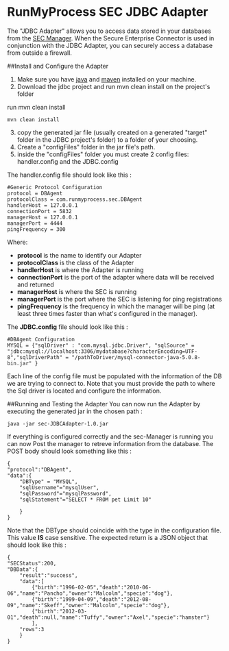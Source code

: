 RunMyProcess SEC JDBC Adapter
=============================

The "JDBC Adapter" allows you to access data stored in your databases from the [SEC Manager](https://github.com/runmyprocess/sec-manager). When the Secure Enterprise Connector is used in conjunction with the JDBC Adapter, you can securely access a database from outside a firewall.


##Install and Configure the Adapter
1. Make sure you have [java](http://www.oracle.com/technetwork/java/index.html) and [maven](http://maven.apache.org/) installed on your machine.
2. Download the jdbc project and  run mvn clean install on the project's folder

run mvn clean install

	mvn clean install

3. copy the generated jar file (usually created on a generated "target" folder in the JDBC project's folder) to a folder of your choosing.
4. Create a "configFiles" folder in the jar file's path.
5. inside the "configFiles" folder you must create 2 config files: handler.config and the JDBC.config

The handler.config file should look like this :
    
	#Generic Protocol Configuration
	protocol = DBAgent
	protocolClass = com.runmyprocess.sec.DBAgent
	handlerHost = 127.0.0.1
	connectionPort = 5832
	managerHost = 127.0.0.1
	managerPort = 4444
	pingFrequency = 300
	    
Where:

* **protocol** is the name to identify our Adapter
* **protocolClass** is the class of the Adapter
* **handlerHost** is where the Adapter is running
* **connectionPort** is the port of the adapter where data will be received and returned
* **managerHost** is where the SEC is running 
* **managerPort** is the port where the SEC is listening for ping registrations
* **pingFrequency** is the frequency in which the manager will be ping (at least three times faster than what's configured in the manager).
 

The **JDBC.config** file should look like this :

	#DBAgent Configuration
	MYSQL = {"sqlDriver" : "com.mysql.jdbc.Driver", "sqlSource" = "jdbc:mysql://localhost:3306/mydatabase?characterEncoding=UTF-8","sqlDriverPath" = "/pathToDriver/mysql-connector-java-5.0.8-bin.jar" }

Each line of the config file must be populated with the information of the DB we are trying to connect to.
Note that you must provide the path to where the Sql driver is located and configure the information. 

##Running and Testing the Adapter
You can now run the Adapter by executing the generated jar in the chosen path :

    java -jar sec-JDBCAdapter-1.0.jar
    
If everything is configured correctly and the sec-Manager is running you can now Post the manager to retreve information from the database.
The POST body should look something like this :
    
	{
	"protocol":"DBAgent",
	"data":{
		"DBType" = "MYSQL",
		"sqlUsername"="mysqlUser",
		"sqlPassword"="mysqlPassword",
		"sqlStatement"="SELECT * FROM pet Limit 10"

		}
	}

Note that the DBType should coincide with the type in the configuration file. This value **IS** case sensitive.
The expected return is a JSON object that should look like this :

	{
	"SECStatus":200,
	"DBData":{
		"result":"success",
		"data":[
			{"birth":"1996-02-05","death":"2010-06-06","name":"Pancho","owner":"Malcolm","specie":"dog"},		
			{"birth":"1999-04-09","death":"2012-08-09","name":"Skeff","owner":"Malcolm","specie":"dog"},
			{"birth":"2012-03-01","death":null,"name":"Tuffy","owner":"Axel","specie":"hamster"}
			],
		"rows":3
		}
	}
